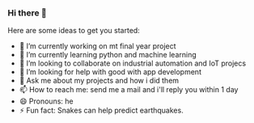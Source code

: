 ### Hi there 👋

Here are some ideas to get you started:

- 🔭 I’m currently working on mt final year project
- 🌱 I’m currently learning python and machine learning 
- 👯 I’m looking to collaborate on industrial automation and IoT projecs
- 🤔 I’m looking for help with good with app development 
- 💬 Ask me about my projects and how i did them
- 📫 How to reach me: send me a mail and i'll reply you within 1 day
- 😄 Pronouns: he
- ⚡ Fun fact: Snakes can help predict earthquakes.

<!--
**hasithz/hasithz** is a ✨ _special_ ✨ repository because its `README.md` (this file) appears on your GitHub profile.

- 123


-->
